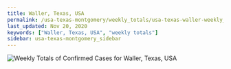 ```yaml
---
title: Waller, Texas, USA
permalink: /usa-texas-montgomery/weekly_totals/usa-texas-waller-weekly_totals.html
last_updated: Nov 20, 2020
keywords: ["Waller, Texas, USA", "weekly totals"]
sidebar: usa-texas-montgomery_sidebar
---
```


![Weekly Totals of Confirmed Cases for Waller, Texas, USA](/covid_tracker/images/graphs/usa-texas-waller-weekly_totals_graph.png)
